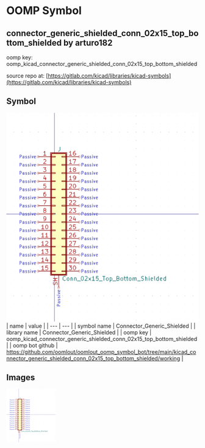 # OOMP Symbol  
## connector_generic_shielded_conn_02x15_top_bottom_shielded  by arturo182  
  
oomp key: oomp_kicad_connector_generic_shielded_conn_02x15_top_bottom_shielded  
  
source repo at: [https://gitlab.com/kicad/libraries/kicad-symbols](https://gitlab.com/kicad/libraries/kicad-symbols)  
## Symbol  
  
[![working.png](working_600.png)](working.png)  
| name | value | 
| --- | --- | 
| symbol name | Connector_Generic_Shielded | 
| library name | Connector_Generic_Shielded | 
| oomp key | oomp_kicad_connector_generic_shielded_conn_02x15_top_bottom_shielded | 
| oomp bot github | https://github.com/oomlout/oomlout_oomp_symbol_bot/tree/main/kicad_connector_generic_shielded_conn_02x15_top_bottom_shielded/working | 
## Images  
  
[![working.png](working_140.png)](working.png)  
